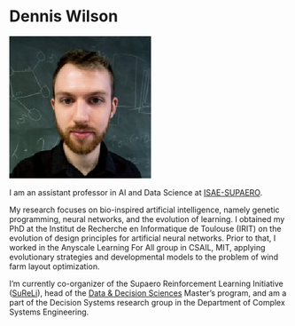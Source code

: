 # Dennis Wilson

![Photo](img/dwilson.png)

I am an assistant professor in AI and Data Science at [ISAE-SUPAERO](https://www.isae-supaero.fr).

My research focuses on bio-inspired artificial intelligence, namely genetic programming, neural networks, and the evolution of learning. I obtained my PhD at the Institut de Recherche en Informatique de Toulouse (IRIT) on the evolution of design principles for artificial neural networks. Prior to that, I worked in the Anyscale Learning For All group in CSAIL, MIT, applying evolutionary strategies and developmental models to the problem of wind farm layout optimization.

I’m currently co-organizer of the Supaero Reinforcement Learning Initiative ([SuReLi](https://sureli.github.io)), head of the [Data & Decision Sciences](https://supaerodatascience.github.io/) Master’s program, and am a part of the Decision Systems research group in the Department of Complex Systems Engineering.
